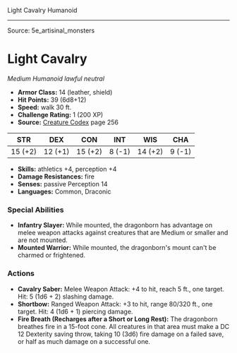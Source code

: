 <MonsterName/>Light Cavalry</MonsterName>
<CreatureType/>Humanoid</CreatureType>



---

Source: 5e_artisinal_monsters

# Light Cavalry

*Medium* *Humanoid* *lawful neutral*

- **Armor Class:** 14 (leather, shield)
- **Hit Points:** 39 (6d8+12)
- **Speed:** walk 30 ft.
- **Challenge Rating:** 1 (200 XP)
- **Source:** [Creature Codex](https://koboldpress.com/kpstore/product/creature-codex-for-5th-edition-dnd) page 256

| STR | DEX | CON | INT | WIS | CHA |
| --- | --- | --- | --- | --- | --- |
| 15 (+2) | 12 (+1) | 15 (+2) | 8 (-1) | 14 (+2) | 9 (-1) |

- **Skills:** athletics +4, perception +4
- **Damage Resistances:** fire
- **Senses:** passive Perception 14
- **Languages:** Common, Draconic

### Special Abilities

- **Infantry Slayer:** While mounted, the dragonborn has advantage on melee weapon attacks against creatures that are Medium or smaller and are not mounted.
- **Mounted Warrior:** While mounted, the dragonborn's mount can't be charmed or frightened.

### Actions

- **Cavalry Saber:** Melee Weapon Attack: +4 to hit, reach 5 ft., one target. Hit: 5 (1d6 + 2) slashing damage.
- **Shortbow:** Ranged Weapon Attack: +3 to hit, range 80/320 ft., one target. Hit: 4 (1d6 + 1) piercing damage.
- **Fire Breath (Recharges after a Short or Long Rest):** The dragonborn breathes fire in a 15-foot cone. All creatures in that area must make a DC 12 Dexterity saving throw, taking 10 (3d6) fire damage on a failed save, or half as much damage on a successful one.




